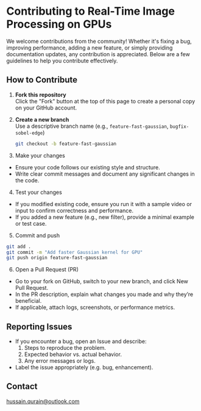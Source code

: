 # Contributing to Real-Time Image Processing on GPUs

We welcome contributions from the community! Whether it's fixing a bug, improving performance, adding a new feature, or simply providing documentation updates, any contribution is appreciated. Below are a few guidelines to help you contribute effectively.

## How to Contribute

1. **Fork this repository**  
   Click the "Fork" button at the top of this page to create a personal copy on your GitHub account.

2. **Create a new branch**  
   Use a descriptive branch name (e.g., `feature-fast-gaussian`, `bugfix-sobel-edge`)  
   ```bash
   git checkout -b feature-fast-gaussian

3. Make your changes

- Ensure your code follows our existing style and structure.
- Write clear commit messages and document any significant changes in the code.

4. Test your changes

- If you modified existing code, ensure you run it with a sample video or input to confirm correctness and performance.
- If you added a new feature (e.g., new filter), provide a minimal example or test case.

5. Commit and push
```bash
git add .
git commit -m "Add faster Gaussian kernel for GPU"
git push origin feature-fast-gaussian
```
6. Open a Pull Request (PR)

- Go to your fork on GitHub, switch to your new branch, and click New Pull Request.
- In the PR description, explain what changes you made and why they’re beneficial.
- If applicable, attach logs, screenshots, or performance metrics.

## Reporting Issues
- If you encounter a bug, open an Issue and describe:
    1. Steps to reproduce the problem.
    2. Expected behavior vs. actual behavior.
    3. Any error messages or logs.
- Label the issue appropriately (e.g. bug, enhancement).

## Contact
hussain.qurain@outlook.com